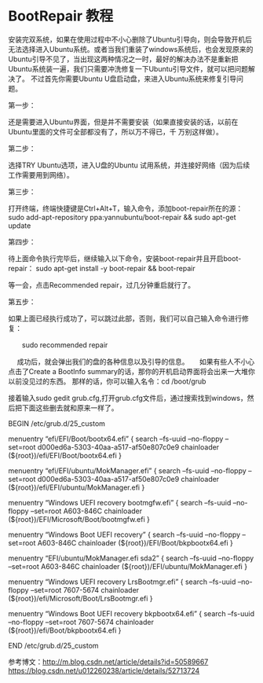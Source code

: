 # BootRepair 教程

安装完双系统，如果在使用过程中不小心删除了Ubuntu引导向，则会导致开机后无法选择进入Ubuntu系统。或者当我们重装了windows系统后，也会发现原来的Ubuntu引导不见了，当出现这两种情况之一时，最好的解决办法不是重新把Ubuntu系统装一遍，我们只需要冲洗修复一下Ubuntu引导文件，就可以把问题解决了。 
不过首先你需要Ubuntu U盘启动盘，来进入Ubuntu系统来修复引导问题。

第一步：

还是需要进入Ubuntu界面，但是并不需要安装（如果直接安装的话，以前在Ubuntu里面的文件可全部都没有了，所以万不得已，千 
万别这样做）。

第二步：

选择TRY Ubuntu选项，进入U盘的Ubuntu 试用系统，并连接好网络（因为后续工作需要用到网络）。

第三步： 

打开终端，终端快捷键是Ctrl+Alt+T，输入命令，添加boot-repair所在的源： 
sudo add-apt-repository ppa:yannubuntu/boot-repair && sudo apt-get update

第四步：

待上面命令执行完毕后，继续输入以下命令，安装boot-repair并且开启boot-repair： 
sudo apt-get install -y boot-repair && boot-repair

等一会，点击Recommended repair，过几分钟重启就行了。

第五步：

如果上面已经执行成功了，可以跳过此部，否则，我们可以自己输入命令进行修复：

　　sudo recommended repair

　 成功后，就会弹出我们的盘的各种信息以及引导的信息。 
　 如果有些人不小心点击了Create a BootInfo summary的话，那你的开机启动界面将会出来一大堆你以前没见过的东西。 
那样的话，你可以输入名令：cd /boot/grub

接着输入sudo gedit grub.cfg,打开grub.cfg文件后，通过搜索找到windows，然后把下面这些删去就和原来一样了。

BEGIN /etc/grub.d/25_custom

menuentry “efi/EFI/Boot/bootx64.efi” { 
search –fs-uuid –no-floppy –set=root d000ed6a-5303-40aa-a517-af50e807c0e9 
chainloader (${root})/efi/EFI/Boot/bootx64.efi 
}

menuentry “efi/EFI/ubuntu/MokManager.efi” { 
search –fs-uuid –no-floppy –set=root d000ed6a-5303-40aa-a517-af50e807c0e9 
chainloader (${root})/efi/EFI/ubuntu/MokManager.efi 
}

menuentry “Windows UEFI recovery bootmgfw.efi” { 
search –fs-uuid –no-floppy –set=root A603-846C 
chainloader (${root})/EFI/Microsoft/Boot/bootmgfw.efi 
}

menuentry “Windows Boot UEFI recovery” { 
search –fs-uuid –no-floppy –set=root A603-846C 
chainloader (${root})/EFI/Boot/bkpbootx64.efi 
}

menuentry “EFI/ubuntu/MokManager.efi sda2” { 
search –fs-uuid –no-floppy –set=root A603-846C 
chainloader (${root})/EFI/ubuntu/MokManager.efi 
}

menuentry “Windows UEFI recovery LrsBootmgr.efi” { 
search –fs-uuid –no-floppy –set=root 7607-5674 
chainloader (${root})/efi/Microsoft/Boot/LrsBootmgr.efi 
}

menuentry “Windows Boot UEFI recovery bkpbootx64.efi” { 
search –fs-uuid –no-floppy –set=root 7607-5674 
chainloader (${root})/efi/Boot/bkpbootx64.efi 
}

END /etc/grub.d/25_custom

参考博文：http://m.blog.csdn.net/article/details?id=50589667
https://blog.csdn.net/u012260238/article/details/52713724
         
         
